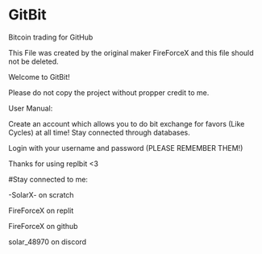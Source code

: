 # GitBit
Bitcoin trading for GitHub

This File was created by the original maker FireForceX and this file should not be deleted.

Welcome to GitBit! 

Please do not copy the project without propper credit to me.

User Manual:

Create an account which allows you to do bit exchange for favors (Like Cycles) at all time! Stay connected through databases.

Login with your username and password (PLEASE REMEMBER THEM!)

Thanks for using replbit <3

#Stay connected to me:

-SolarX- on scratch

FireForceX on replit

FireForceX on github

solar_48970 on discord


